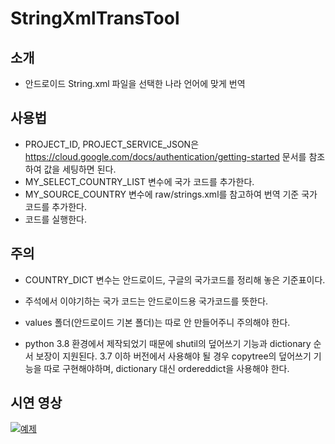 # StringXmlTransTool

## 소개
- 안드로이드 String.xml 파일을 선택한 나라 언어에 맞게 번역

## 사용법
- PROJECT_ID, PROJECT_SERVICE_JSON은 https://cloud.google.com/docs/authentication/getting-started 문서를 참조하여 값을 세팅하면 된다.
- MY_SELECT_COUNTRY_LIST 변수에 국가 코드를 추가한다.
- MY_SOURCE_COUNTRY 변수에 raw/strings.xml를 참고하여 번역 기준 국가 코드를 추가한다.
- 코드를 실행한다.   

## 주의
- COUNTRY_DICT 변수는 안드로이드, 구글의 국가코드를 정리해 놓은 기준표이다.
- 주석에서 이야기하는 국가 코드는 안드로이드용 국가코드를 뜻한다.
- values 폴더(안드로이드 기본 폴더)는 따로 안 만들어주니 주의해야 한다.

- python 3.8 환경에서 제작되었기 때문에 shutil의 덮어쓰기 기능과 dictionary 순서 보장이 지원된다.
3.7 이하 버전에서 사용해야 될 경우 copytree의 덮어쓰기 기능을 따로 구현해야하며, dictionary 대신 ordereddict을 사용해야 한다.

## 시연 영상
[![예제](https://user-images.githubusercontent.com/60995477/117915395-279f2a80-b320-11eb-93f4-4e9ca94d5bba.png)](https://youtu.be/bsLSPnVvUno?t=0s) 
